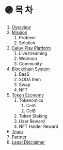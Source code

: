 # 🟣 목 차

1. [Overview](1.-overview.md)
2. [Mission](2.-mission/)
   1. Problem
   2. Solution
3. [Celuv Play Platform](3.-celuv-play-platform/)
   1. Livestreaming
   2. Webtoon
   3. Community
4. [Blockchain System](4.-blockchain-system/)
   1. BaaS
   2. SODA Item
   3. Swap
   4. NFT
5. [Token Economy](5.-token-economy/)
   1. Tokenomics
      1. CelA
      2. CelB
   2. Token Staking
   3. User Reward
   4. NFT Holder Reward
6. [Team](6.-team.md)
7. [Partner](7.-partner.md)
8. [Legal Disclaimer](8.-legal-disclaimer.md)

